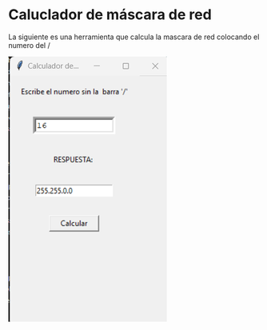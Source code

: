 
<h1>Caluclador de máscara de red</h1>

<p>La siguiente es una herramienta que calcula la mascara de red colocando el numero del /</p>

<img src="calculador.png">
